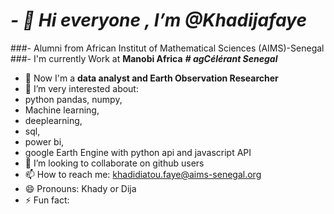 # ***- 👋 Hi everyone , I’m @Khadijafaye***
###- Alumni from African Institut of Mathematical Sciences (AIMS)-Senegal
###- I'm currently Work at **Manobi Africa** ***# agCélérant Senegal***
- 👀 Now I'm a **data analyst and Earth Observation Researcher**
- 🌱 I’m very interested about:
- python pandas, numpy,
- Machine learning,
- deeplearning,
- sql,
- power bi,
- google Earth Engine with python api and javascript API
- 💞️ I’m looking to collaborate on  github users
- 📫 How to reach me: khadidiatou.faye@aims-senegal.org
- 😄 Pronouns: Khady or Dija
- ⚡ Fun fact: 

<!---
Khadijafaye/Khadijafaye is a ✨ special ✨ repository because its `README.md` (this file) appears on your GitHub profile.
You can click the Preview link to take a look at your changes.
--->
